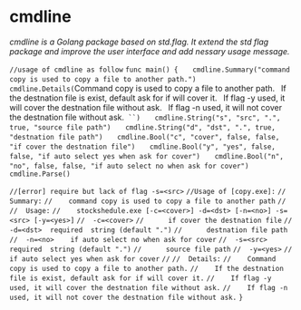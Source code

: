 # cmdline
_cmdline is a Golang package based on std.flag._
_It extend the std flag package and improve the user interface and add nessary usage message._


`//usage of cmdline as follow`
`func main() {`
`	cmdline.Summary("command copy is used to copy a file to another path.")`
`	cmdline.Details(`Command copy is used to copy a file to another path.`
`    If the destnation file is exist, default ask for if will cover it.`
`    If flag -y used, it will cover the destnation file without ask.`
`    If flag -n used, it will not cover the destnation file without ask.`
``)`
`	cmdline.String("s", "src", ".", true, "source file path")`
`	cmdline.String("d", "dst", ".", true, "destnation file path")`
`	cmdline.Bool("c", "cover", false, false, "if cover the destnation file")`
`	cmdline.Bool("y", "yes", false, false, "if auto select yes when ask for cover")`
`	cmdline.Bool("n", "no", false, false, "if auto select no when ask for cover")`
`	cmdline.Parse()`

`//[error] require but lack of flag -s=<src>`
`//Usage of [copy.exe]:`
`//  Summary:`
`//    command copy is used to copy a file to another path`
`//`
`//  Usage:`
`//    stockshedule.exe [-c=<cover>] -d=<dst> [-n=<no>] -s=<src> [-y=<yes>]`
`//  -c=<cover>`
`//      if cover the destnation file`
`//  -d=<dst>  required  string (default ".")`
`//      destnation file path`
`//  -n=<no>	if auto select no when ask for cover`
`//  -s=<src>  required  string (default ".")`
`//      source file path`
`//  -y=<yes>`
`//      if auto select yes when ask for cover`
`//`
`//  Details:`
`//    Command copy is used to copy a file to another path.`
`//    If the destnation file is exist, default ask for if will cover it.`
`//    If flag -y used, it will cover the destnation file without ask.`
`//    If flag -n used, it will not cover the destnation file without ask.`
`}`
